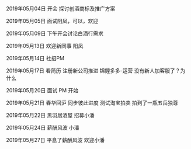 2019年05月04日
开会 探讨创酒商标及推广方案

2019年05月05日
面试阳凤，可以，欢迎


2019年05月09日
下午开会讨论白酒行需求

2019年05月13日
欢迎新同事 阳凤

2019年05月14日
社招PM

2019年05月17日
看简历
注册新公司推进
锦鲤多多-运营 没有新人加客服了？为什么

2019年05月20日
面试 PM 开始


2019年05月21日
春华回沪 
同步彼此进度
测试淘宝拍卖 拍到了一瓶五岳独尊

2019年05月22日
黑羽居酒屋 招募小潘

2019年05月24日
薪酬风波 小潘

2019年05月27日
平息了薪酬风波 欢迎小潘